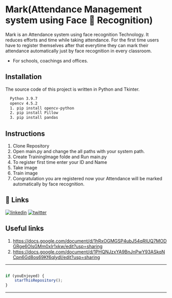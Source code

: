 
# Mark(Attendance Management system using Face 🌚 Recognition)

Mark is an Attendance system using face recognition Technology. 
It reduces efforts and time while taking attendance. For the 
first time users have to register themselves after that 
everytime they can mark their attendance automatically just 
by face recognition in every classroom.
* For schools, coachings and offices.




## Installation

The source code of this project is written in Python and Tkinter.


```bash
  Python 3.9.7
  opencv 4.5.2
  1. pip install opencv-python
  2. pip install Pillow
  3. pip install pandas
```
    
## Instructions
1. Clone Repository
2. Open main.py and change the all paths with your system path.
3. Create TrainingImage folde and Run main.py
4. To register first time enter your ID and Name
5. Take image 
6. Train image
7. Congratulation you are registered now your Attendance will be marked automatically by face recognition.


## 🔗 Links
[![linkedin](https://img.shields.io/badge/linkedin-0A66C2?style=for-the-badge&logo=linkedin&logoColor=white)](https://www.linkedin.com/in/kajal-k-a217511ba//)
[![twitter](https://img.shields.io/badge/twitter-1DA1F2?style=for-the-badge&logo=twitter&logoColor=white)](https://twitter.com/__kajal___/)


## Useful links
1. https://docs.google.com/document/d/1hRxOGMGSP4ubJ54qRIUQ7MODGRge6OIsGMm0xIr1xkw/edit?usp=sharing
2. https://docs.google.com/document/d/1PHQNJzxYA9BnJnPwY93ASkqNCpn6Gd8os69Kf6qIydI/edit?usp=sharing

---------

```javascript

if (youEnjoyed) {
    starThisRepository();
}

```

-----------

